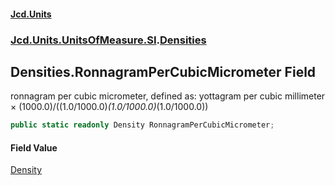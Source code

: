 #### [Jcd.Units](index.md 'index')
### [Jcd.Units.UnitsOfMeasure.SI](Jcd.Units.UnitsOfMeasure.SI.md 'Jcd.Units.UnitsOfMeasure.SI').[Densities](Densities.md 'Jcd.Units.UnitsOfMeasure.SI.Densities')

## Densities.RonnagramPerCubicMicrometer Field

ronnagram per cubic micrometer, defined as: yottagram per cubic millimeter × (1000.0)/((1.0/1000.0)*(1.0/1000.0)*(1.0/1000.0))

```csharp
public static readonly Density RonnagramPerCubicMicrometer;
```

#### Field Value
[Density](Density.md 'Jcd.Units.UnitTypes.Density')
